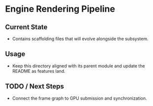 # Engine Rendering Pipeline

## Current State

- Contains scaffolding files that will evolve alongside the subsystem.

## Usage

- Keep this directory aligned with its parent module and update the README as features land.

## TODO / Next Steps

- Connect the frame graph to GPU submission and synchronization.
